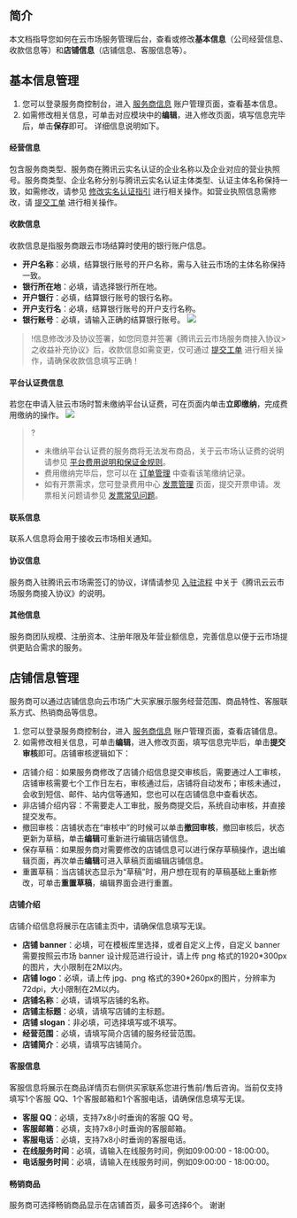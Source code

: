 ## 简介
本文档指导您如何在云市场服务管理后台，查看或修改**基本信息**（公司经营信息、收款信息等）和**店铺信息**（店铺信息、客服信息等）。

## 基本信息管理

1. 您可以登录服务商控制台，进入 [服务商信息](https://console.cloud.tencent.com/serviceprovider/info) 账户管理页面，查看基本信息。
2. 如需修改相关信息，可单击对应模块中的**编辑**，进入修改页面，填写信息完毕后，单击**保存**即可。
详细信息说明如下。

#### 经营信息
包含服务商类型、服务商在腾讯云实名认证的企业名称以及企业对应的营业执照号。服务商类型、企业名称分别与腾讯云实名认证主体类型、认证主体名称保持一致，如需修改，请参见 [修改实名认证指引](https://cloud.tencent.com/document/product/378/34075) 进行相关操作。如营业执照信息需修改，请 [提交工单](https://console.cloud.tencent.com/workorder/category) 进行相关操作。

#### 收款信息
收款信息是指服务商跟云市场结算时使用的银行账户信息。
- **开户名称**：必填，结算银行账号的开户名称，需与入驻云市场的主体名称保持一致。      
- **银行所在地**：必填，请选择银行所在地。 
- **开户银行**：必填，结算银行账号的银行名称。
- **开户支行名**：必填，结算银行账号的开户支行名称。 
- **银行账号**：必填，请输入正确的结算银行账号。
![](https://main.qcloudimg.com/raw/5dd3a87bcac4d062df2699aaeeb809a6.png)

>!信息修改涉及协议签署，如您同意并签署《腾讯云云市场服务商接入协议>之收益补充协议》后，收款信息如需变更，仅可通过 [提交工单](https://console.cloud.tencent.com/workorder/category) 进行相关操作，请确保收款信息填写正确！

#### 平台认证费信息
若您在申请入驻云市场时暂未缴纳平台认证费，可在页面内单击**立即缴纳**，完成费用缴纳的操作。
![](https://main.qcloudimg.com/raw/c90125f261abf80c0e49f45a65f7f529.png)
>?
>- 未缴纳平台认证费的服务商将无法发布商品，关于云市场认证费的说明请参见 [平台费用说明和保证金规则](https://cloud.tencent.com/document/product/306/10017)。
>- 费用缴纳完毕后，您可以在 [订单管理](https://console.cloud.tencent.com/deal) 中查看该笔缴纳记录。
>- 如有开票需求，您可登录费用中心 [发票管理](https://console.cloud.tencent.com/account/invoice) 页面，提交开票申请。发票相关问题请参见 [发票常见问题](https://cloud.tencent.com/document/product/555/7718)。

#### 联系信息
联系人信息将会用于接收云市场相关通知。

#### 协议信息
服务商入驻腾讯云市场需签订的协议，详情请参见 [入驻流程](https://cloud.tencent.com/document/product/306/11521) 中关于《腾讯云云市场服务商接入协议》的说明。

#### 其他信息
服务商团队规模、注册资本、注册年限及年营业额信息，完善信息以便于云市场提供更贴合需求的服务。


## 店铺信息管理

服务商可以通过店铺信息向云市场广大买家展示服务经营范围、商品特性、客服联系方式、热销商品等信息。
1. 您可以登录服务商控制台，进入 [服务商信息](https://console.cloud.tencent.com/serviceprovider/info) 账户管理页面，查看店铺信息。
2. 如需修改相关信息，可单击**编辑**，进入修改页面，填写信息完毕后，单击**提交审核**即可。店铺审核逻辑如下：
 - 店铺介绍：如果服务商修改了店铺介绍信息提交审核后，需要通过人工审核，店铺审核需要七个工作日左右，审核通过后，店铺将自动发布；审核未通过，会收到短信、邮件、站内信等通知，您也可以在店铺信息中查看状态。
 - 非店铺介绍内容：不需要走人工审批，服务商提交后，系统自动审核，并直接提交发布。
 - 撤回审核：店铺状态在“审核中”的时候可以单击**撤回审核**，撤回审核后，状态更新为草稿，单击**编辑**可重新进行编辑店铺信息。
 - 保存草稿：如果服务商对需要修改的店铺信息可以进行保存草稿操作，退出编辑页面，再次单击**编辑**可进入草稿页面编辑店铺信息。
 - 重置草稿：当店铺状态显示为“草稿”时，用户想在现有的草稿基础上重新修改，可单击**重置草稿**，编辑界面会进行重置。

#### 店铺介绍
店铺介绍信息将展示在店铺主页中，请确保信息填写无误。
- **店铺 banner**：必填，可在模板库里选择，或者自定义上传，自定义 banner 需要按照云市场 banner 设计规范进行设计，请上传 png 格式的1920*300px 的图片，大小限制在2M以内。
- **店铺 logo**：必填，请上传 jpg、png 格式的390*260px的图片，分辨率为72dpi，大小限制在2M以内。
- **店铺名称**：必填，请填写店铺的名称。
-  **店铺主标题**：必填，请填写店铺的主标题。
-  **店铺 slogan**：非必填，可选择填写或不填写。
- **经营范围**：必填，请填写简介店铺的服务经营范围。
- **店铺简介**：必填，请填写店铺简介。

#### 客服信息 
客服信息将展示在商品详情页右侧供买家联系您进行售前/售后咨询。当前仅支持填写1个客服 QQ、1个客服邮箱和1个客服电话，请确保信息填写无误。
- **客服 QQ**：必填，支持7x8小时垂询的客服 QQ 号。
- **客服邮箱**：必填，支持7x8小时垂询的客服邮箱。
- **客服电话**：必填，支持7x8小时垂询的客服电话。
- **在线服务时间**：必填，请输入在线服务时间，例如09:00:00 - 18:00:00。
- **电话服务时间**：必填，请输入在线服务时间，例如09:00:00 - 18:00:00。

#### 畅销商品
服务商可选择畅销商品显示在店铺首页，最多可选择6个。
谢谢
